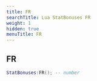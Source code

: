```yaml
---
title: FR
searchTitle: Lua StatBonuses FR
weight: 1
hidden: true
menuTitle: FR
---
```

## FR
```lua
StatBonuses:FR(); -- number
```